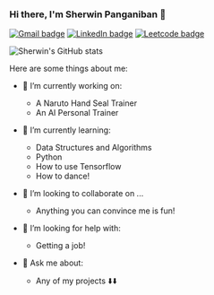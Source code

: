 ### Hi there, I'm Sherwin Panganiban 👋
 [![Gmail badge](https://img.shields.io/badge/Gmail-D14836?style=for-the-badge&logo=gmail&logoColor=white)](mailto:sherwingpanganiban@gmail.com)
 [![LinkedIn badge](https://img.shields.io/badge/LinkedIn-0077B5?style=for-the-badge&logo=linkedin&logoColor=white)](https://www.linkedin.com/in/sherwin-panganiban-74b882180/)
 [![Leetcode badge](https://img.shields.io/badge/-LeetCode-FFA116?style=for-the-badge&logo=LeetCode&logoColor=black)](https://leetcode.com/sherwingp/)

![Sherwin's GitHub stats](https://github-readme-stats.vercel.app/api?username=sherwingp&count_private=true&theme=aura_dark)

Here are some things about me:

- 🔭 I’m currently working on:
  - A Naruto Hand Seal Trainer
  - An AI Personal Trainer 

- 🌱 I’m currently learning:
  - Data Structures and Algorithms
  - Python
  - How to use Tensorflow 
  - How to dance!

- 👯 I’m looking to collaborate on ...
  - Anything you can convince me is fun!

- 🤔 I’m looking for help with:
  - Getting a job!

- 💬 Ask me about:
  - Any of my projects ⬇️⬇️
 
